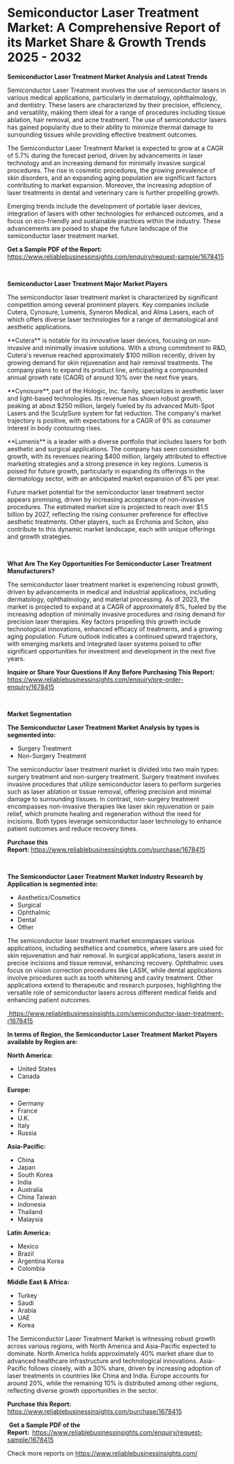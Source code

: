 <p><h1>Semiconductor Laser Treatment Market: A Comprehensive Report of its Market Share & Growth Trends 2025 - 2032</h1></p><p><strong>Semiconductor Laser Treatment Market Analysis and Latest Trends</strong></p>
<p><p>Semiconductor Laser Treatment involves the use of semiconductor lasers in various medical applications, particularly in dermatology, ophthalmology, and dentistry. These lasers are characterized by their precision, efficiency, and versatility, making them ideal for a range of procedures including tissue ablation, hair removal, and acne treatment. The use of semiconductor lasers has gained popularity due to their ability to minimize thermal damage to surrounding tissues while providing effective treatment outcomes.</p><p>The Semiconductor Laser Treatment Market is expected to grow at a CAGR of 5.7% during the forecast period, driven by advancements in laser technology and an increasing demand for minimally invasive surgical procedures. The rise in cosmetic procedures, the growing prevalence of skin disorders, and an expanding aging population are significant factors contributing to market expansion. Moreover, the increasing adoption of laser treatments in dental and veterinary care is further propelling growth. </p><p>Emerging trends include the development of portable laser devices, integration of lasers with other technologies for enhanced outcomes, and a focus on eco-friendly and sustainable practices within the industry. These advancements are poised to shape the future landscape of the semiconductor laser treatment market.</p></p>
<p><strong>Get a Sample PDF of the Report:&nbsp;</strong> <a href="https://www.reliablebusinessinsights.com/enquiry/request-sample/1678415?utm_campaign=100&utm_medium=2&utm_source=Github&utm_content=ia&utm_term=03032025&utm_id=semiconductor-laser-treatment">https://www.reliablebusinessinsights.com/enquiry/request-sample/1678415</a></p>
<p>&nbsp;</p>
<p><strong>Semiconductor Laser Treatment Major Market Players</strong></p>
<p><p>The semiconductor laser treatment market is characterized by significant competition among several prominent players. Key companies include Cutera, Cynosure, Lumenis, Syneron Medical, and Alma Lasers, each of which offers diverse laser technologies for a range of dermatological and aesthetic applications.</p><p>**Cutera** is notable for its innovative laser devices, focusing on non-invasive and minimally invasive solutions. With a strong commitment to R&D, Cutera's revenue reached approximately $100 million recently, driven by growing demand for skin rejuvenation and hair removal treatments. The company plans to expand its product line, anticipating a compounded annual growth rate (CAGR) of around 10% over the next five years.</p><p>**Cynosure**, part of the Hologic, Inc. family, specializes in aesthetic laser and light-based technologies. Its revenue has shown robust growth, peaking at about $250 million, largely fueled by its advanced Multi-Spot Lasers and the SculpSure system for fat reduction. The company's market trajectory is positive, with expectations for a CAGR of 9% as consumer interest in body contouring rises.</p><p>**Lumenis** is a leader with a diverse portfolio that includes lasers for both aesthetic and surgical applications. The company has seen consistent growth, with its revenues nearing $400 million, largely attributed to effective marketing strategies and a strong presence in key regions. Lumenis is poised for future growth, particularly in expanding its offerings in the dermatology sector, with an anticipated market expansion of 8% per year.</p><p>Future market potential for the semiconductor laser treatment sector appears promising, driven by increasing acceptance of non-invasive procedures. The estimated market size is projected to reach over $1.5 billion by 2027, reflecting the rising consumer preference for effective aesthetic treatments. Other players, such as Erchonia and Sciton, also contribute to this dynamic market landscape, each with unique offerings and growth strategies.</p></p>
<p>&nbsp;</p>
<p><strong>What Are The Key Opportunities For Semiconductor Laser Treatment Manufacturers?</strong></p>
<p><p>The semiconductor laser treatment market is experiencing robust growth, driven by advancements in medical and industrial applications, including dermatology, ophthalmology, and material processing. As of 2023, the market is projected to expand at a CAGR of approximately 8%, fueled by the increasing adoption of minimally invasive procedures and rising demand for precision laser therapies. Key factors propelling this growth include technological innovations, enhanced efficacy of treatments, and a growing aging population. Future outlook indicates a continued upward trajectory, with emerging markets and integrated laser systems poised to offer significant opportunities for investment and development in the next five years.</p></p>
<p><strong>Inquire or Share Your Questions If Any Before Purchasing This Report:</strong> <a href="https://www.reliablebusinessinsights.com/enquiry/pre-order-enquiry/1678415?utm_campaign=100&utm_medium=2&utm_source=Github&utm_content=ia&utm_term=03032025&utm_id=semiconductor-laser-treatment">https://www.reliablebusinessinsights.com/enquiry/pre-order-enquiry/1678415</a></p>
<p>&nbsp;</p>
<p><strong>Market Segmentation</strong></p>
<p><strong>The Semiconductor Laser Treatment Market Analysis by types is segmented into:</strong></p>
<p><ul><li>Surgery Treatment</li><li>Non-Surgery Treatment</li></ul></p>
<p><p>The semiconductor laser treatment market is divided into two main types: surgery treatment and non-surgery treatment. Surgery treatment involves invasive procedures that utilize semiconductor lasers to perform surgeries such as laser ablation or tissue removal, offering precision and minimal damage to surrounding tissues. In contrast, non-surgery treatment encompasses non-invasive therapies like laser skin rejuvenation or pain relief, which promote healing and regeneration without the need for incisions. Both types leverage semiconductor laser technology to enhance patient outcomes and reduce recovery times.</p></p>
<p><strong>Purchase this Report:&nbsp;</strong><a href="https://www.reliablebusinessinsights.com/purchase/1678415?utm_campaign=100&utm_medium=2&utm_source=Github&utm_content=ia&utm_term=03032025&utm_id=semiconductor-laser-treatment">https://www.reliablebusinessinsights.com/purchase/1678415</a></p>
<p>&nbsp;</p>
<p><strong>The Semiconductor Laser Treatment Market Industry Research by Application is segmented into:</strong></p>
<p><ul><li>Aesthetics/Cosmetics</li><li>Surgical</li><li>Ophthalmic</li><li>Dental</li><li>Other</li></ul></p>
<p><p>The semiconductor laser treatment market encompasses various applications, including aesthetics and cosmetics, where lasers are used for skin rejuvenation and hair removal. In surgical applications, lasers assist in precise incisions and tissue removal, enhancing recovery. Ophthalmic uses focus on vision correction procedures like LASIK, while dental applications involve procedures such as tooth whitening and cavity treatment. Other applications extend to therapeutic and research purposes, highlighting the versatile role of semiconductor lasers across different medical fields and enhancing patient outcomes.</p></p>
<p><a href="https://www.reliablebusinessinsights.com/semiconductor-laser-treatment-r1678415?utm_campaign=100&utm_medium=2&utm_source=Github&utm_content=ia&utm_term=03032025&utm_id=semiconductor-laser-treatment">&nbsp;https://www.reliablebusinessinsights.com/semiconductor-laser-treatment-r1678415</a></p>
<p><strong>In terms of Region, the Semiconductor Laser Treatment Market Players available by Region are:</strong></p>
<p>
    <p> <strong> North America: </strong>
        <ul>
            <li>United States</li>
            <li>Canada</li>
        </ul>
        </p> 
    <p> <strong> Europe: </strong>
        <ul>
            <li>Germany</li>
            <li>France</li>
            <li>U.K.</li>
            <li>Italy</li>
            <li>Russia</li>
        </ul>
        </p> 
    <p> <strong> Asia-Pacific: </strong>
        <ul>
            <li>China</li>
            <li>Japan</li>
            <li>South Korea</li>
            <li>India</li>
            <li>Australia</li>
            <li>China Taiwan</li>
            <li>Indonesia</li>
            <li>Thailand</li>
            <li>Malaysia</li>
        </ul>
        </p> 
    <p> <strong> Latin America: </strong>
        <ul>
            <li>Mexico</li>
            <li>Brazil</li>
            <li>Argentina Korea</li>
            <li>Colombia</li>
        </ul>
        </p> 
    <p> <strong> Middle East & Africa: </strong>
        <ul>
            <li>Turkey</li>
            <li>Saudi</li>
            <li>Arabia</li>
            <li>UAE</li>
            <li>Korea</li>
        </ul>
    </p>
    </p>
<p><p>The Semiconductor Laser Treatment Market is witnessing robust growth across various regions, with North America and Asia-Pacific expected to dominate. North America holds approximately 40% market share due to advanced healthcare infrastructure and technological innovations. Asia-Pacific follows closely, with a 30% share, driven by increasing adoption of laser treatments in countries like China and India. Europe accounts for around 20%, while the remaining 10% is distributed among other regions, reflecting diverse growth opportunities in the sector.</p></p>
<p><strong>Purchase this Report: </strong><a href="https://www.reliablebusinessinsights.com/purchase/1678415?utm_campaign=100&utm_medium=2&utm_source=Github&utm_content=ia&utm_term=03032025&utm_id=semiconductor-laser-treatment">https://www.reliablebusinessinsights.com/purchase/1678415</a></p>
<p>&nbsp;<strong>Get a Sample PDF of the Report:&nbsp;&nbsp;</strong><a href="https://www.reliablebusinessinsights.com/enquiry/request-sample/1678415?utm_campaign=100&utm_medium=2&utm_source=Github&utm_content=ia&utm_term=03032025&utm_id=semiconductor-laser-treatment">https://www.reliablebusinessinsights.com/enquiry/request-sample/1678415</a></p>
<p><strong></strong></p>
<p>Check more reports on <a href="https://www.reliablebusinessinsights.com/?utm_campaign=100&utm_medium=2&utm_source=Github&utm_content=ia&utm_term=03032025&utm_id=semiconductor-laser-treatment">https://www.reliablebusinessinsights.com/</a></p>